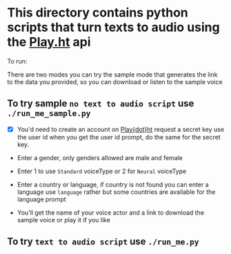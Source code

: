 # This directory contains python scripts that turn texts to audio using the <a href="https://play.ht/">Play.ht</a> api

To run:

There are two modes you can try the sample mode that generates the link to the data you provided, so you can download or listen to the sample voice

## To try sample `no text to audio script` use `./run_me_sample.py`

- [X] You'd need to create an account on <a href="https://play.ht/"> Play{dot}ht</a> request a secret key use the user id when you get the user id prompt, do the same for the secret key.

- Enter a gender, only genders allowed are male and female

- Enter 1 to use `Standard` voiceType or 2 for `Neural` voiceType

- Enter a country or language, if country is not found you can enter
a language use `language` rather but some countries are available for the language prompt

- You'll get the name of your voice actor and a link to download the sample voice or play it if you like


## To try `text to audio script` use `./run_me.py`
